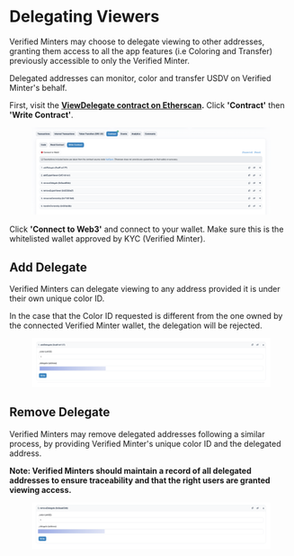# Delegating Viewers

Verified Minters may choose to delegate viewing to other addresses, granting them access to all the app features (i.e Coloring and Transfer) previously accessible to only the Verified Minter.

Delegated addresses can monitor, color and transfer USDV on Verified Minter's behalf.

First, visit the [**ViewDelegate contract on Etherscan**](https://etherscan.io/address/0x7da4b01D014a02d92637bD27118f7da3b3DAaA17)**.** Click **'Contract'** then **'Write Contract'**.

<figure><img src="../.gitbook/assets/image.png" alt=""><figcaption></figcaption></figure>

Click **'Connect to Web3'** and connect to your wallet. Make sure this is the whitelisted wallet approved by KYC (Verified Minter).

## Add Delegate

Verified Minters can delegate viewing to any address provided it is under their own unique color ID.&#x20;

In the case that the Color ID requested is different from the one owned by the connected Verified Minter wallet, the delegation will be rejected.

<figure><img src="../.gitbook/assets/image (1).png" alt=""><figcaption></figcaption></figure>

## Remove Delegate

Verified Minters may remove delegated addresses following a similar process, by providing Verified Minter's unique color ID and the delegated address.&#x20;

**Note: Verified Minters should maintain a record of all delegated addresses to ensure traceability and that the right users are granted viewing access.**

<figure><img src="../.gitbook/assets/image (2).png" alt=""><figcaption></figcaption></figure>

